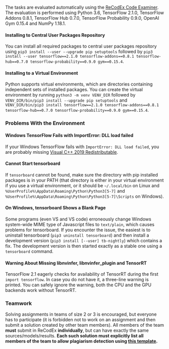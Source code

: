 The tasks are evaluated automatically using the [ReCodEx Code
Examiner](https://recodex.mff.cuni.cz/). The evaluation is
performed using Python 3.6, TensorFlow 2.1.0, TensorFlow Addons 0.8.1,
TensorFlow Hub 0.7.0, TensorFlow Probability 0.9.0, OpenAI Gym 0.15.4
and NumPy 1.18.1.

#### Installing to Central User Packages Repository

You can install all required packages to central user packages repository using
`pip3 install --user --upgrade pip setuptools` followed by
`pip3 install --user tensorflow==2.1.0 tensorflow-addons==0.8.1
tensorflow-hub==0.7.0 tensorflow-probability==0.9.0 gym==0.15.4`.

#### Installing to a Virtual Environment

Python supports virtual environments, which are directories containing
independent sets of installed packages. You can create the virtual environment
by running `python3 -m venv VENV_DIR` followed by
`VENV_DIR/bin/pip3 install --upgrade pip setuptools` and
`VENV_DIR/bin/pip3 install tensorflow==2.1.0 tensorflow-addons==0.8.1
tensorflow-hub==0.7.0 tensorflow-probability==0.9.0 gym==0.15.4`.

### Problems With the Environment

#### Windows TensorFlow Fails with ImportError: DLL load failed

If your Windows TensorFlow fails with `ImportError: DLL load failed`,
you are probably missing
[Visual C++ 2019 Redistributable](https://aka.ms/vs/16/release/vc_redist.x64.exe).

#### Cannot Start tensorboard

If `tensorboard` cannot be found, make sure the directory with pip installed
packages is in your PATH (that directory is either in your virtual environment
if you use a virtual environment, or it should be `~/.local/bin` on Linux
and `%UserProfile%\AppData\Roaming\Python\Python3[5-7]` and
`%UserProfile%\AppData\Roaming\Python\Python3[5-7]\Scripts` on Windows).

#### On Windows, tensorboard Shows a Blank Page

Some programs (even VS and VS code) erroneously change Windows system-wide MIME
type of Javascript files to `text/plain`, which causes problems for tensorboard.
If you encounter the issue, the easiest is to uninstall tensorboard (`pip3
uninstall tensorboard`) and then install a development version (`pip3 install
[--user] tb-nightly`) which contains a fix. The development version is then
started exactly as a stable one using a `tensorboard` command.

#### Warning About Missing libnvinfer, libnvinfer_plugin and TensorRT

TensorFlow 2.1 eagerly checks for availability of TensorRT during the first
`import tensorflow`. In case you do not have it, a three-line warning is printed.
You can safely ignore the warning, both the CPU and the GPU backends work without TensorRT.

### Teamwork

Solving assignments in teams of size 2 or 3 is encouraged, but everyone has to
participate (it is forbidden not to work on an assignment and then submit
a solution created by other team members). All members of the team
**must** submit in ReCodEx **individually**, but can have exactly the same
sources/models/results. **Each such solution must explicitly list all
members of the team to allow plagiarism detection using
[this template](https://github.com/ufal/npfl114/tree/master/labs/team_description.py).**
